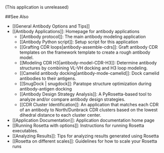 (This application is unreleased)

##See Also

* [[General Antibody Options and Tips]]
* [[Antibody Applications]]: Homepage for antibody applications
    * [[Antibody protocol]]: The main antibody modeling application
    * [[Antibody Python script]]: Setup script for this application
    * [[Grafting CDR loops|antibody-assemble-cdrs]]: Graft antibody CDR templates on the framework template to create a rough antibody model.  
    * [[Modeling CDR H3|antibody-model-CDR-H3]]: Determine antibody structures by combining VL-VH docking and H3 loop modeling.
    - [[Camelid antibody docking|antibody-mode-camelid]]: Dock camelid antibodies to their antigens.
    - [[SnugDock | snugdock]]: Paratope structure optimization during antibody-antigen docking
    * [[Antibody Design Strategy Analysis]]: A PyRosetta-based tool to analyze and/or compare antibody design strategies.
    * [[CDR Cluster Identification]]: An application that matches each CDR of an antibody to North/Dunbrack CDR clusters based on the lowest dihedral distance to each cluster center.
* [[Application Documentation]]: Application documentation home page
* [[Running Rosetta with options]]: Instructions for running Rosetta executables.
* [[Analyzing Results]]: Tips for analyzing results generated using Rosetta
* [[Rosetta on different scales]]: Guidelines for how to scale your Rosetta runs